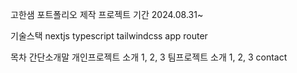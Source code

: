 고한샘 포트폴리오 제작
프로젝트 기간 2024.08.31~

기술스택
nextjs
typescript
tailwindcss
app router

목차
간단소개말
개인프로젝트 소개 1, 2, 3
팀프로젝트 소개 1, 2, 3
contact
